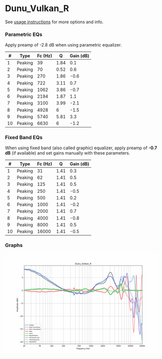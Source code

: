 # Dunu_Vulkan_R
See [usage instructions](https://github.com/jaakkopasanen/AutoEq#usage) for more options and info.

### Parametric EQs
Apply preamp of -2.8 dB when using parametric equalizer.

|   # | Type    |   Fc (Hz) |    Q |   Gain (dB) |
|-----|---------|-----------|------|-------------|
|   1 | Peaking |        39 | 1.84 |         0.1 |
|   2 | Peaking |        70 | 0.52 |         0.6 |
|   3 | Peaking |       270 | 1.86 |        -0.6 |
|   4 | Peaking |       722 | 3.11 |         0.7 |
|   5 | Peaking |      1062 | 3.86 |        -0.7 |
|   6 | Peaking |      2194 | 1.87 |         1.1 |
|   7 | Peaking |      3100 | 3.99 |        -2.1 |
|   8 | Peaking |      4928 | 6    |        -1.5 |
|   9 | Peaking |      5740 | 5.81 |         3.3 |
|  10 | Peaking |      6630 | 6    |        -1.2 |

### Fixed Band EQs
When using fixed band (also called graphic) equalizer, apply preamp of **-0.7 dB** (if available) and set gains manually with these parameters.

|   # | Type    |   Fc (Hz) |    Q |   Gain (dB) |
|-----|---------|-----------|------|-------------|
|   1 | Peaking |        31 | 1.41 |         0.3 |
|   2 | Peaking |        62 | 1.41 |         0.5 |
|   3 | Peaking |       125 | 1.41 |         0.5 |
|   4 | Peaking |       250 | 1.41 |        -0.5 |
|   5 | Peaking |       500 | 1.41 |         0.2 |
|   6 | Peaking |      1000 | 1.41 |        -0.2 |
|   7 | Peaking |      2000 | 1.41 |         0.7 |
|   8 | Peaking |      4000 | 1.41 |        -0.8 |
|   9 | Peaking |      8000 | 1.41 |         0.5 |
|  10 | Peaking |     16000 | 1.41 |        -0.5 |

### Graphs
![](./Dunu_Vulkan_R.png)
